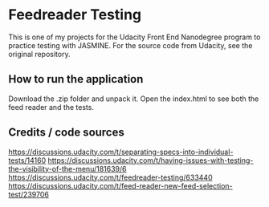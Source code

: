 # Feedreader Testing

This is one of my projects for the Udacity Front End Nanodegree program to practice testing with JASMINE. For the source code from Udacity, see the original repository.

## How to run the application

Download the .zip folder and unpack it. Open the index.html to see both the feed reader and the tests.

## Credits / code sources

https://discussions.udacity.com/t/separating-specs-into-individual-tests/14160
https://discussions.udacity.com/t/having-issues-with-testing-the-visibility-of-the-menu/181639/6
https://discussions.udacity.com/t/feedreader-testing/633440
https://discussions.udacity.com/t/feed-reader-new-feed-selection-test/239706
